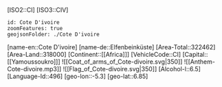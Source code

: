 ﻿---
location: [6.85,-5.3]
type: Country
tags:
- geo/Country

SpocWebEntityId: 26866
isDeleted: false
confidential: public

---
[ISO2::CI]
[ISO3::CIV]
```leaflet
id: Cote D'ivoire
zoomFeatures: true
geojsonFolder: ./Cote D'ivoire
```

[name-en::Cote D'ivoire]
[name-de::Elfenbeinküste]
[Area-Total::322462]
[Area-Land::318000]
[Continent::[[Africa]]]
[VehicleCode::CI]
[Capital::[[Yamoussoukro]]]
![[Coat_of_arms_of_Cote-divoire.svg|350]]
![[Anthem-Cote-divoire.mp3]]
![[Flag_of_Cote-divoire.svg|350]]
[Alcohol-l::6.5]
[Language-Id::496]
[geo-lon::-5.3]
[geo-lat::6.85]

